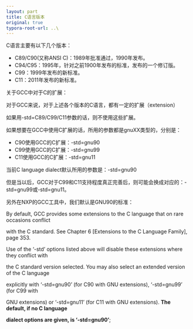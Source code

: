 ```yaml
---
layout: part
title: C语言版本
original: true
typora-root-url: ..\
---
```


C语言主要有以下几个版本：

- C89/C90(又称ANSI C)：1989年批准通过，1990年发布。
- C94/C95：1995年，针对之前1900年发布的标准，发布的一个修订版。
- C99：1999年发布的新标准。
- C11：2011年发布的新标准。

关于GCC中对于C的扩展：

对于GCC来说，对于上述各个版本的C语言，都有一定的扩展（extension）

如果用-std=C89/C99/C11参数的话，则不使用这些扩展。

如果想要在GCC中使用C扩展的话，所用的参数都是gnuXX类型的，分别是：

- C90使用GCC的C扩展：-std=gnu90
- C99使用GCC的C扩展：-std=gnu99
- C11使用GCC的C扩展：-std=gnu11

当前C language dialect默认所用的参数是：-std=gnu90

但是当以后，GCC对于C99和C11支持程度真正完善后，则可能会换成对应的：-std=gnu99或-std=gnu11。



另外在NXP的GCC工具中，我们默认是GNU90的标准：



By default, GCC provides some extensions to the C language that on rare occasions conflict

with the C standard. See Chapter 6 [Extensions to the C Language Family], page 353.

Use of the ‘-std’ options listed above will disable these extensions where they conflict with

the C standard version selected. You may also select an extended version of the C language

explicitly with ‘-std=gnu90’ (for C90 with GNU extensions), ‘-std=gnu99’ (for C99 with

GNU extensions) or ‘-std=gnu11’ (for C11 with GNU extensions). **The default, if no C language**

**dialect options are given, is ‘-std=gnu90’**;

